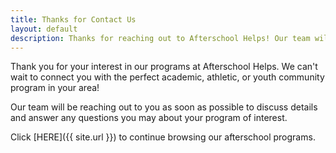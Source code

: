 ```yaml
---
title: Thanks for Contact Us
layout: default
description: Thanks for reaching out to Afterschool Helps! Our team will be reaching out to you soon.
---
```


Thank you for your interest in our programs at Afterschool Helps. We can't wait to connect you with the perfect academic, athletic, or youth community program in your area!

Our team will be reaching out to you as soon as possible to discuss details and answer any questions you may about your program of interest.

Click [HERE]({{ site.url }}) to continue browsing our afterschool programs.
